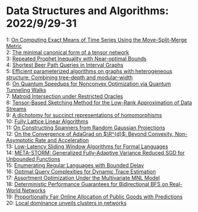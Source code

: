 # Data Structures and Algorithms: 2022/9/29-31  
1: [On Computing Exact Means of Time Series Using the Move-Split-Merge  Metric](https://doi.org/10.48550/arXiv.2209.14197)  
2: [The minimal canonical form of a tensor network](https://doi.org/10.48550/arXiv.2209.14358)  
3: [Repeated Prophet Inequality with Near-optimal Bounds](https://doi.org/10.48550/arXiv.2209.14368)  
4: [Shortest Beer Path Queries in Interval Graphs](https://doi.org/10.48550/arXiv.2209.14401)  
5: [Efficient parameterized algorithms on graphs with heterogeneous  structure: Combining tree-depth and modular-width](https://doi.org/10.48550/arXiv.2209.14429)  
6: [On Quantum Speedups for Nonconvex Optimization via Quantum Tunneling  Walks](https://doi.org/10.48550/arXiv.2209.14501)  
7: [Matroid Intersection under Restricted Oracles](https://doi.org/10.48550/arXiv.2209.14516)  
8: [Tensor-Based Sketching Method for the Low-Rank Approximation of Data  Streams](https://doi.org/10.48550/arXiv.2209.14637)  
9: [A dichotomy for succinct representations of homomorphisms](https://doi.org/10.48550/arXiv.2209.14662)  
10: [Fully Lattice Linear Algorithms](https://doi.org/10.48550/arXiv.2209.14703)  
11: [On Constructing Spanners from Random Gaussian Projections](https://doi.org/10.48550/arXiv.2209.14775)  
12: [On the Convergence of AdaGrad on $\R^{d}$: Beyond Convexity,  Non-Asymptotic Rate and Acceleration](https://doi.org/10.48550/arXiv.2209.14827)  
13: [Low-Latency Sliding Window Algorithms for Formal Languages](https://doi.org/10.48550/arXiv.2209.14835)  
14: [META-STORM: Generalized Fully-Adaptive Variance Reduced SGD for  Unbounded Functions](https://doi.org/10.48550/arXiv.2209.14853)  
15: [Enumerating Regular Languages with Bounded Delay](https://doi.org/10.48550/arXiv.2209.14878)  
16: [Optimal Query Complexities for Dynamic Trace Estimation](https://doi.org/10.48550/arXiv.2209.15219)  
17: [Assortment Optimization Under the Multivariate MNL Model](https://doi.org/10.48550/arXiv.2209.15220)  
18: [Deterministic Performance Guarantees for Bidirectional BFS on Real-World  Networks](https://doi.org/10.48550/arXiv.2209.15300)  
19: [Proportionally Fair Online Allocation of Public Goods with Predictions](https://doi.org/10.48550/arXiv.2209.15305)  
20: [Local dominance unveils clusters in networks](https://doi.org/10.48550/arXiv.2209.15497)  